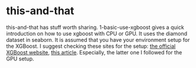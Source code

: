 # this-and-that
this-and-that has stuff worth sharing.
  1-basic-use-xgboost gives a quick introduction on how to use xgboost with CPU or GPU. It uses the diamond dataset in seaborn. It is assumed that you have your environment setup for the XGBoost. I suggest checking these sites for the setup: [the official XGBoost website](https://xgboost.readthedocs.io/en/stable/), [this article](https://medium.com/rapids-ai/rapids-23-10-release-075aa5a50570#0ebc). Especially, the latter one I followed for the GPU setup.

